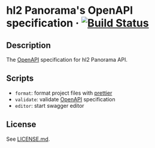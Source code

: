 # hl2 Panorama's OpenAPI specification &middot; [![Build Status](https://travis-ci.com/hl2/hl2-panorama-openapi.svg?token=tSMJcyr4W5f93JMvoe6S&branch=master)](https://travis-ci.com/hl2/hl2-panorama-openapi)

## Description

The [OpenAPI](https://openapis.org) specification for hl2 Panorama API.

## Scripts

- `format`: format project files with [prettier](https://Prettier.io/)
- `validate`: validate [OpenAPI](https://openapis.org) specification
- `editor`: start swagger editor

## License

See [LICENSE.md](../LICENSE.md).
